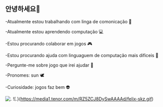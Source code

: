 ## 안녕하세요👋
-Atualmente estou trabalhando com linga de comonicação 📖

-Atualmente estou aprendendo computação 💻

-Estou procurando colaborar em jogos 🎮

-Estou procurando ajuda com linguaguem de computação mais dificeis 🥯

-Pergunte-me sobre jogo que irei ajudar 👼

-Pronomes: sun 🕊️

-Curiosidade: jogos faz bem 👽

![.](https://media1.tenor.com/m/amqnt8tVpF0AAAAd/jung-ahyeon-baemon-ahyeon.gif) 
![.}(https://media1.tenor.com/m/RZ5ZCJ8DySwAAAAd/felix-skz.gif)

<!--
**kimsunmiis/kimsunmiis** is a ✨ _special_ ✨ repository because its `README.md` (this file) appears on your GitHub profile.

Here are some ideas to get you started:

- 🔭 I’m currently working on ...
- 🌱 I’m currently learning ...
- 👯 I’m looking to collaborate on ...
- 🤔 I’m looking for help with ...
- 💬 Ask me about ...
- 📫 How to reach me: ...
- 😄 Pronouns: ...
- ⚡ Fun fact: ...
-->
